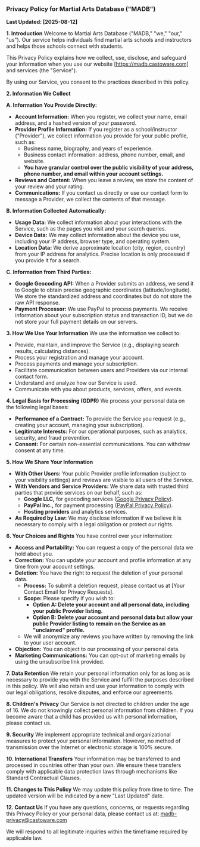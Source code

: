### **Privacy Policy for Martial Arts Database ("MADB")**

**Last Updated: [2025-08-12]**

**1. Introduction**
Welcome to Martial Arts Database ("MADB," "we," "our," "us"). Our service helps individuals find martial arts schools and instructors and helps those schools connect with students.

This Privacy Policy explains how we collect, use, disclose, and safeguard your information when you use our website [https://madb.castoware.com] and services (the "Service").

By using our Service, you consent to the practices described in this policy.

**2. Information We Collect**

**A. Information You Provide Directly:**
*   **Account Information:** When you register, we collect your name, email address, and a hashed version of your password.
*   **Provider Profile Information:** If you register as a school/instructor ("Provider"), we collect information you provide for your public profile, such as:
    *   Business name, biography, and years of experience.
    *   Business contact information: address, phone number, email, and website.
    *   **You have granular control over the public visibility of your address, phone number, and email within your account settings.**
*   **Reviews and Content:** When you leave a review, we store the content of your review and your rating.
*   **Communications:** If you contact us directly or use our contact form to message a Provider, we collect the contents of that message.

**B. Information Collected Automatically:**
*   **Usage Data:** We collect information about your interactions with the Service, such as the pages you visit and your search queries.
*   **Device Data:** We may collect information about the device you use, including your IP address, browser type, and operating system.
*   **Location Data:** We derive approximate location (city, region, country) from your IP address for analytics. Precise location is only processed if you provide it for a search.

**C. Information from Third Parties:**
*   **Google Geocoding API:** When a Provider submits an address, we send it to Google to obtain precise geographic coordinates (latitude/longitude). We store the standardized address and coordinates but do not store the raw API response.
*   **Payment Processor:** We use PayPal to process payments. We receive information about your subscription status and transaction ID, but we do not store your full payment details on our servers.

**3. How We Use Your Information**
We use the information we collect to:
*   Provide, maintain, and improve the Service (e.g., displaying search results, calculating distances).
*   Process your registration and manage your account.
*   Process payments and manage your subscription.
*   Facilitate communication between users and Providers via our internal contact form.
*   Understand and analyze how our Service is used.
*   Communicate with you about products, services, offers, and events.

**4. Legal Basis for Processing (GDPR)**
We process your personal data on the following legal bases:
*   **Performance of a Contract:** To provide the Service you request (e.g., creating your account, managing your subscription).
*   **Legitimate Interests:** For our operational purposes, such as analytics, security, and fraud prevention.
*   **Consent:** For certain non-essential communications. You can withdraw consent at any time.

**5. How We Share Your Information**
*   **With Other Users:** Your public Provider profile information (subject to your visibility settings) and reviews are visible to all users of the Service.
*   **With Vendors and Service Providers:** We share data with trusted third parties that provide services on our behalf, such as:
    *   **Google LLC,** for geocoding services ([Google Privacy Policy](https://policies.google.com/privacy)).
    *   **PayPal Inc.,** for payment processing ([PayPal Privacy Policy](https://www.paypal.com/us/webapps/mpp/ua/privacy-full)).
    *   **Hosting providers** and analytics services.
*   **As Required by Law:** We may disclose information if we believe it is necessary to comply with a legal obligation or protect our rights.

**6. Your Choices and Rights**
You have control over your information:

*   **Access and Portability:** You can request a copy of the personal data we hold about you.
*   **Correction:** You can update your account and profile information at any time from your account settings.
*   **Deletion:** You have the right to request the deletion of your personal data.
    *   **Process:** To submit a deletion request, please contact us at [Your Contact Email for Privacy Requests].
    *   **Scope:** Please specify if you wish to:
        *   **Option A: Delete your account and all personal data, including your public Provider listing.**
        *   **Option B: Delete your account and personal data but allow your public Provider listing to remain on the Service as an "unclaimed" profile.**
    *   We will anonymize any reviews you have written by removing the link to your user account.
*   **Objection:** You can object to our processing of your personal data.
*   **Marketing Communications:** You can opt-out of marketing emails by using the unsubscribe link provided.

**7. Data Retention**
We retain your personal information only for as long as is necessary to provide you with the Service and fulfill the purposes described in this policy. We will also retain and use your information to comply with our legal obligations, resolve disputes, and enforce our agreements.

**8. Children's Privacy**
Our Service is not directed to children under the age of 16. We do not knowingly collect personal information from children. If you become aware that a child has provided us with personal information, please contact us.

**9. Security**
We implement appropriate technical and organizational measures to protect your personal information. However, no method of transmission over the Internet or electronic storage is 100% secure.

**10. International Transfers**
Your information may be transferred to and processed in countries other than your own. We ensure these transfers comply with applicable data protection laws through mechanisms like Standard Contractual Clauses.

**11. Changes to This Policy**
We may update this policy from time to time. The updated version will be indicated by a new "Last Updated" date.

**12. Contact Us**
If you have any questions, concerns, or requests regarding this Privacy Policy or your personal data, please contact us at:
madb-privacy@castoware.com

We will respond to all legitimate inquiries within the timeframe required by applicable law.
